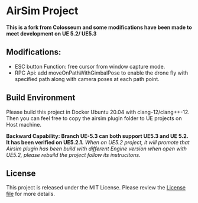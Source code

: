 # AirSim Project

**This is a fork from Colosseum and some modifications have been made to meet development on UE 5.2/ UE5.3**


## Modifications:

 - ESC button Function: free cursor from window capture mode.
 - RPC Api: add moveOnPathWithGimbalPose to enable the drone fly with specified path along with camera poses at each path point.


## Build Environment

  Please build this project in Docker Ubuntu 20.04 with clang-12/clang++-12. Then you can feel free to copy the airsim plugin folder to UE projects on Host machine.

  **Backward Capability: Branch UE-5.3 can both support UE5.3 and UE 5.2. It has been verified on UE5.2.1.**
  *When on UE5.2 project, it will promote that Airsim plugin has been build with different Engine version when open with UE5.2, please rebuild the project follow its instrucitons.*
 

## License

This project is released under the MIT License. Please review the [License file](LICENSE) for more details.


